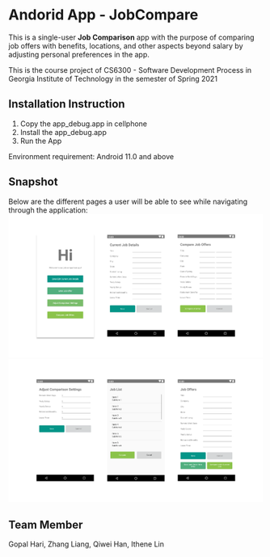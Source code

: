# Andorid App - JobCompare
This is a single-user **Job Comparison** app with the purpose of comparing job offers with benefits, locations, and other aspects beyond salary by adjusting personal preferences in the app.

This is the course project of CS6300 - Software Development Process in Georgia Institute of Technology in the semester of Spring 2021

## Installation Instruction
1. Copy the app_debug.app in cellphone
2. Install the app_debug.app
3. Run the App

Environment requirement: Android 11.0 and above
## Snapshot

Below are the different pages a user will be able to see while navigating through the application:
![UI 1](./Docs/images/UI1.png)
![UI 2](./Docs/images/UI2.png)

## Team Member
Gopal Hari, Zhang Liang, Qiwei Han, Ithene Lin
